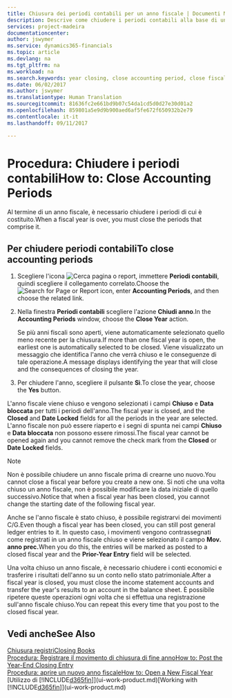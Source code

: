 ```yaml
---
title: Chiusura dei periodi contabili per un anno fiscale | Documenti Microsoft
description: Descrive come chiudere i periodi contabili alla base di un anno fiscale.
services: project-madeira
documentationcenter: 
author: jswymer
ms.service: dynamics365-financials
ms.topic: article
ms.devlang: na
ms.tgt_pltfrm: na
ms.workload: na
ms.search.keywords: year closing, close accounting period, close fiscal year, bank account detailed trial balance
ms.date: 06/02/2017
ms.author: jswymer
ms.translationtype: Human Translation
ms.sourcegitcommit: 81636fc2e661bd9b07c54da1cd5d0d27e30d01a2
ms.openlocfilehash: 859801a5e9d9b900aed6af5fe672f650932b2e79
ms.contentlocale: it-it
ms.lasthandoff: 09/11/2017

---
```

# <a name="how-to-close-accounting-periods"></a><span data-ttu-id="df9cd-103">Procedura: Chiudere i periodi contabili</span><span class="sxs-lookup"><span data-stu-id="df9cd-103">How to: Close Accounting Periods</span></span>
<span data-ttu-id="df9cd-104">Al termine di un anno fiscale, è necessario chiudere i periodi di cui è costituito.</span><span class="sxs-lookup"><span data-stu-id="df9cd-104">When a fiscal year is over, you must close the periods that comprise it.</span></span>

## <a name="to-close-accounting-periods"></a><span data-ttu-id="df9cd-105">Per chiudere periodi contabili</span><span class="sxs-lookup"><span data-stu-id="df9cd-105">To close accounting periods</span></span>
1. <span data-ttu-id="df9cd-106">Scegliere l'icona ![Cerca pagina o report](media/ui-search/search_small.png "icona Cerca pagina o report"), immettere **Periodi contabili**, quindi scegliere il collegamento correlato.</span><span class="sxs-lookup"><span data-stu-id="df9cd-106">Choose the ![Search for Page or Report](media/ui-search/search_small.png "Search for Page or Report icon") icon, enter **Accounting Periods**, and then choose the related link.</span></span>
2. <span data-ttu-id="df9cd-107">Nella finestra **Periodi contabili** scegliere l'azione **Chiudi anno**.</span><span class="sxs-lookup"><span data-stu-id="df9cd-107">In the **Accounting Periods** window, choose the **Close Year** action.</span></span>

    <span data-ttu-id="df9cd-108">Se più anni fiscali sono aperti, viene automaticamente selezionato quello meno recente per la chiusura.</span><span class="sxs-lookup"><span data-stu-id="df9cd-108">If more than one fiscal year is open, the earliest one is automatically selected to be closed.</span></span> <span data-ttu-id="df9cd-109">Viene visualizzato un messaggio che identifica l'anno che verrà chiuso e le conseguenze di tale operazione.</span><span class="sxs-lookup"><span data-stu-id="df9cd-109">A message displays identifying the year that will close and the consequences of closing the year.</span></span>
3. <span data-ttu-id="df9cd-110">Per chiudere l'anno, scegliere il pulsante **Sì**.</span><span class="sxs-lookup"><span data-stu-id="df9cd-110">To close the year, choose the **Yes** button.</span></span>

<span data-ttu-id="df9cd-111">L'anno fiscale viene chiuso e vengono selezionati i campi **Chiuso** e **Data bloccata** per tutti i periodi dell'anno.</span><span class="sxs-lookup"><span data-stu-id="df9cd-111">The fiscal year is closed, and the **Closed** and **Date Locked** fields for all the periods in the year are selected.</span></span> <span data-ttu-id="df9cd-112">L'anno fiscale non può essere riaperto e i segni di spunta nei campi **Chiuso** e **Data bloccata** non possono essere rimossi.</span><span class="sxs-lookup"><span data-stu-id="df9cd-112">The fiscal year cannot be opened again and you cannot remove the check mark from the **Closed** or **Date Locked** fields.</span></span>

> [!NOTE]  
>   <span data-ttu-id="df9cd-113">Non è possibile chiudere un anno fiscale prima di crearne uno nuovo.</span><span class="sxs-lookup"><span data-stu-id="df9cd-113">You cannot close a fiscal year before you create a new one.</span></span> <span data-ttu-id="df9cd-114">Si noti che una volta chiuso un anno fiscale, non è possibile modificare la data iniziale di quello successivo.</span><span class="sxs-lookup"><span data-stu-id="df9cd-114">Notice that when a fiscal year has been closed, you cannot change the starting date of the following fiscal year.</span></span>

<span data-ttu-id="df9cd-115">Anche se l'anno fiscale è stato chiuso, è possibile registrarvi dei movimenti C/G.</span><span class="sxs-lookup"><span data-stu-id="df9cd-115">Even though a fiscal year has been closed, you can still post general ledger entries to it.</span></span> <span data-ttu-id="df9cd-116">In questo caso, i movimenti vengono contrassegnati come registrati in un anno fiscale chiuso e viene selezionato il campo **Mov. anno prec.**</span><span class="sxs-lookup"><span data-stu-id="df9cd-116">When you do this, the entries will be marked as posted to a closed fiscal year and the **Prior-Year Entry** field will be selected.</span></span>

<span data-ttu-id="df9cd-117">Una volta chiuso un anno fiscale, è necessario chiudere i conti economici e trasferire i risultati dell'anno su un conto nello stato patrimoniale.</span><span class="sxs-lookup"><span data-stu-id="df9cd-117">After a fiscal year is closed, you must close the income statement accounts and transfer the year's results to an account in the balance sheet.</span></span> <span data-ttu-id="df9cd-118">È possibile ripetere queste operazioni ogni volta che si effettua una registrazione sull'anno fiscale chiuso.</span><span class="sxs-lookup"><span data-stu-id="df9cd-118">You can repeat this every time that you post to the closed fiscal year.</span></span>

## <a name="see-also"></a><span data-ttu-id="df9cd-119">Vedi anche</span><span class="sxs-lookup"><span data-stu-id="df9cd-119">See Also</span></span>
[<span data-ttu-id="df9cd-120">Chiusura registri</span><span class="sxs-lookup"><span data-stu-id="df9cd-120">Closing Books</span></span>](year-close-books.md)  
[<span data-ttu-id="df9cd-121">Procedura: Registrare il movimento di chiusura di fine anno</span><span class="sxs-lookup"><span data-stu-id="df9cd-121">How to: Post the Year-End Closing Entry</span></span>](year-how-post-year-end-close-entry.md)  
[<span data-ttu-id="df9cd-122">Procedura: aprire un nuovo anno fiscale</span><span class="sxs-lookup"><span data-stu-id="df9cd-122">How to: Open a New Fiscal Year</span></span>](finance-how-open-new-fiscal-year.md)  
<span data-ttu-id="df9cd-123">[Utilizzo di [!INCLUDE[d365fin](includes/d365fin_md.md)]](ui-work-product.md)</span><span class="sxs-lookup"><span data-stu-id="df9cd-123">[Working with [!INCLUDE[d365fin](includes/d365fin_md.md)]](ui-work-product.md)</span></span>

